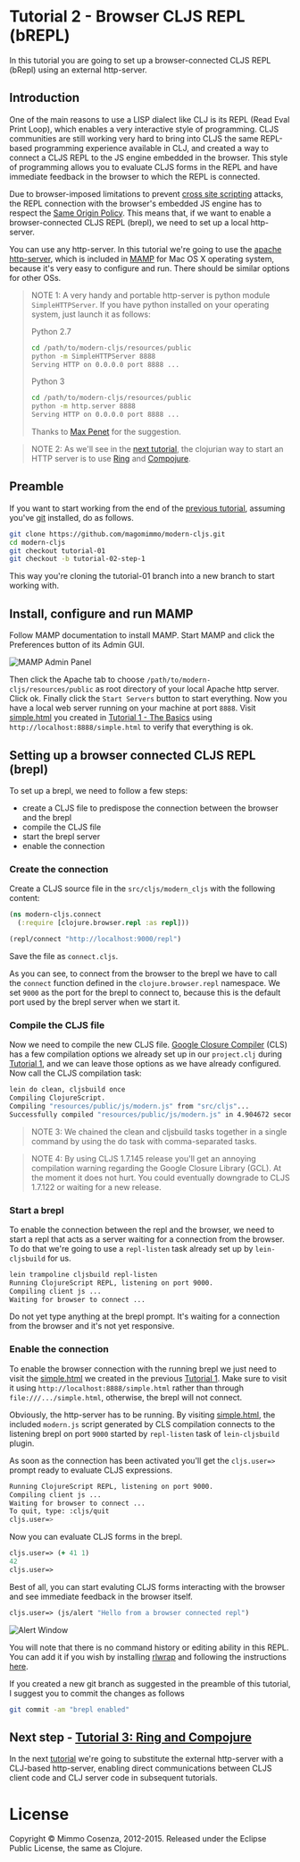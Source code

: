 # Tutorial 2 - Browser CLJS REPL (bREPL)

In this tutorial you are going to set up a browser-connected CLJS REPL
(bRepl) using an external http-server.

## Introduction

One of the main reasons to use a LISP dialect like CLJ is its REPL
(Read Eval Print Loop), which enables a very interactive style of
programming. CLJS communities are still working very hard to bring
into CLJS the same REPL-based programming experience available in CLJ,
and created a way to connect a CLJS REPL to the JS engine embedded in
the browser. This style of programming allows you to evaluate CLJS
forms in the REPL and have immediate feedback in the browser to which
the REPL is connected.

Due to browser-imposed limitations to prevent [cross site scripting][1]
attacks, the REPL connection with the browser's embedded JS engine has to
respect the [Same Origin Policy][2]. This means that, if we
want to enable a browser-connected CLJS REPL (brepl), we need to set up
a local http-server.

You can use any http-server. In this tutorial we're going to use the
[apache http-server][3], which is included in [MAMP][4] for Mac OS X
operating system, because it's very easy to configure and run. There
should be similar options for other OSs.

> NOTE 1: A very handy and portable http-server is python module
> `SimpleHTTPServer`. If you have python installed on your operating
> system, just launch it as follows:
>
> Python 2.7
> ```bash
> cd /path/to/modern-cljs/resources/public
> python -m SimpleHTTPServer 8888
> Serving HTTP on 0.0.0.0 port 8888 ...
> ```
>
> Python 3
> ```bash
> cd /path/to/modern-cljs/resources/public
> python -m http.server 8888
> Serving HTTP on 0.0.0.0 port 8888 ...
> ```
> Thanks to [Max Penet][5] for the suggestion.
>
 
> NOTE 2: As we'll see in the [next tutorial][11], the clojurian way to
> start an HTTP server is to use [Ring][17] and [Compojure][18].

## Preamble

If you want to start working from the end of the [previous tutorial][8],
assuming you've [git][16] installed, do as follows.

```bash
git clone https://github.com/magomimmo/modern-cljs.git
cd modern-cljs
git checkout tutorial-01
git checkout -b tutorial-02-step-1
```

This way you're cloning the tutorial-01 branch into a new branch to
start working with.

## Install, configure and run MAMP

Follow MAMP documentation to install MAMP. Start MAMP and click the
Preferences button of its Admin GUI.

![MAMP Admin Panel][6]

Then click the Apache tab to choose
`/path/to/modern-cljs/resources/public` as root directory of your local
Apache http server. Click ok. Finally click the `Start Servers` button to
start everything. Now you have a local web server running on your
machine at port `8888`. Visit [simple.html][7] you created in
[Tutorial 1 - The Basics][8] using `http://localhost:8888/simple.html`
to verify that everything is ok.

## Setting up a browser connected CLJS REPL (brepl)

To set up a brepl, we need to follow a few steps:

* create a CLJS file to predispose the connection between the browser
  and the brepl
* compile the CLJS file
* start the brepl server
* enable the connection

### Create the connection

Create a CLJS source file in the `src/cljs/modern_cljs` with the
following content:

```clojure
(ns modern-cljs.connect
  (:require [clojure.browser.repl :as repl]))

(repl/connect "http://localhost:9000/repl")
```

Save the file as `connect.cljs`.

As you can see, to connect from the browser to the brepl we have to call
the `connect` function defined in the `clojure.browser.repl`
namespace. We set `9000` as the port for the brepl to connect to,
because this is the default port used by the brepl server when we
start it.

### Compile the CLJS file

Now we need to compile the new CLJS file. [Google Closure Compiler][9]
(CLS) has a few compilation options we already set up in our
`project.clj` during [Tutorial 1][8], and we can leave those options
as we have already configured. Now call the CLJS compilation task:

```bash
lein do clean, cljsbuild once
Compiling ClojureScript.
Compiling "resources/public/js/modern.js" from "src/cljs"...
Successfully compiled "resources/public/js/modern.js" in 4.904672 seconds.
```

> NOTE 3: We chained the clean and cljsbuild tasks together in a single
> command by using the do task with comma-separated tasks.

> NOTE 4: By using CLJS 1.7.145 release you'll get an annoying
> compilation warning regarding the Google Closure Library (GCL). At
> the moment it does not hurt. You could eventually downgrade to CLJS
> 1.7.122 or waiting for a new release.

### Start a brepl

To enable the connection between the repl and the browser, we need
to start a repl that acts as a server waiting for a connection from the
browser. To do that we're going to use a `repl-listen` task already
set up by `lein-cljsbuild` for us.

```bash
lein trampoline cljsbuild repl-listen
Running ClojureScript REPL, listening on port 9000.
Compiling client js ...
Waiting for browser to connect ...
```

Do not yet type anything at the brepl prompt. It's waiting for a
connection from the browser and it's not yet responsive.

### Enable the connection

To enable the browser connection with the running brepl we just need
to visit the [simple.html][7] we created in the previous
[Tutorial 1][8].  Make sure to visit it using
`http://localhost:8888/simple.html` rather than through
`file:///.../simple.html`, otherwise, the brepl will not connect.

Obviously, the http-server has to be running. By visiting
[simple.html][7], the included `modern.js` script generated by CLS
compilation connects to the listening brepl on port `9000` started by
`repl-listen` task of `lein-cljsbuild` plugin.

As soon as the connection has been activated you'll get the
`cljs.user=>` prompt ready to evaluate CLJS expressions.

```bash
Running ClojureScript REPL, listening on port 9000.
Compiling client js ...
Waiting for browser to connect ...
To quit, type: :cljs/quit
cljs.user=>
```

Now you can evaluate CLJS forms in the brepl.

```clojure
cljs.user=> (+ 41 1)
42
cljs.user=>
```
Best of all, you can start evaluting CLJS forms interacting with the browser
and see immediate feedback in the browser itself.

```clojure
cljs.user=> (js/alert "Hello from a browser connected repl")
```
![Alert Window][10]

You will note that there is no command history or editing ability in
this REPL.  You can add it if you wish by installing [rlwrap][12] and
following the instructions [here][13]. 

If you created a new git branch as suggested in the preamble of this
tutorial, I suggest you to commit the changes as follows

```bash
git commit -am "brepl enabled"
```

## Next step - [Tutorial 3: Ring and Compojure][11]

In the next [tutorial][11] we're going to substitute the external
http-server with a CLJ-based http-server, enabling direct
communications between CLJS client code and CLJ server code in
subsequent tutorials.

# License

Copyright © Mimmo Cosenza, 2012-2015. Released under the Eclipse Public
License, the same as Clojure.

[1]: http://en.wikipedia.org/wiki/Cross-site_scripting
[2]: http://en.wikipedia.org/wiki/Same_origin_policy
[3]: http://httpd.apache.org/
[4]: http://www.mamp.info/en/index.html
[5]: https://github.com/mpenet
[6]: https://raw.github.com/magomimmo/modern-cljs/master/doc/images/mamp-01.png
[7]: http://localhost:8888/simple.html
[8]: https://github.com/magomimmo/modern-cljs/blob/master/doc/first-edition/tutorial-01.md
[9]: https://developers.google.com/closure/compiler/
[10]: https://raw.github.com/magomimmo/modern-cljs/master/doc/images/alert.png
[11]: https://github.com/magomimmo/modern-cljs/blob/master/doc/first-edition/tutorial-03.md
[12]: http://utopia.knoware.nl/~hlub/rlwrap/#rlwrap
[13]: https://github.com/emezeske/lein-cljsbuild/wiki/Using-Readline-with-REPLs-for-Better-Editing
[14]: https://github.com/emezeske/lein-cljsbuild/issues/186
[15]: https://github.com/emezeske/lein-cljsbuild
[16]: https://help.github.com/articles/set-up-git
[17]: https://github.com/mmcgrana/ring
[18]: https://github.com/weavejester/compojure

